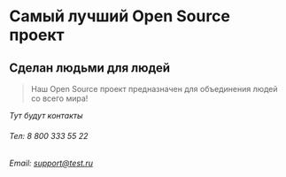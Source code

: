 # Самый лучший Open Source проект

## Сделан людьми для людей

> Наш Open Source проект предназначен для объединения людей со всего мира!

_Тут будут контакты_
###### Тел: 8 800 333 55 22
###### Email: [support@test.ru](support@test.ru)